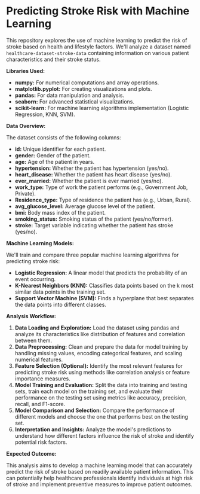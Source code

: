# Predicting Stroke Risk with Machine Learning

This repository explores the use of machine learning to predict the risk of stroke based on health and lifestyle factors. We'll analyze a dataset named `healthcare-dataset-stroke-data` containing information on various patient characteristics and their stroke status.

**Libraries Used:**

* **numpy:** For numerical computations and array operations.
* **matplotlib.pyplot:** For creating visualizations and plots.
* **pandas:** For data manipulation and analysis.
* **seaborn:** For advanced statistical visualizations.
* **scikit-learn:** For machine learning algorithms implementation (Logistic Regression, KNN, SVM).

**Data Overview:**

The dataset consists of the following columns:

* **id:** Unique identifier for each patient.
* **gender:** Gender of the patient.
* **age:** Age of the patient in years.
* **hypertension:** Whether the patient has hypertension (yes/no).
* **heart_disease:** Whether the patient has heart disease (yes/no).
* **ever_married:** Whether the patient is ever married (yes/no).
* **work_type:** Type of work the patient performs (e.g., Government Job, Private).
* **Residence_type:** Type of residence the patient has (e.g., Urban, Rural).
* **avg_glucose_level:** Average glucose level of the patient.
* **bmi:** Body mass index of the patient.
* **smoking_status:** Smoking status of the patient (yes/no/former).
* **stroke:** Target variable indicating whether the patient has stroke (yes/no).

**Machine Learning Models:**

We'll train and compare three popular machine learning algorithms for predicting stroke risk:

* **Logistic Regression:** A linear model that predicts the probability of an event occurring.
* **K-Nearest Neighbors (KNN):** Classifies data points based on the k most similar data points in the training set.
* **Support Vector Machine (SVM):** Finds a hyperplane that best separates the data points into different classes.

**Analysis Workflow:**

1. **Data Loading and Exploration:** Load the dataset using pandas and analyze its characteristics like distribution of features and correlation between them.
2. **Data Preprocessing:** Clean and prepare the data for model training by handling missing values, encoding categorical features, and scaling numerical features.
3. **Feature Selection (Optional):** Identify the most relevant features for predicting stroke risk using methods like correlation analysis or feature importance measures.
4. **Model Training and Evaluation:** Split the data into training and testing sets, train each model on the training set, and evaluate their performance on the testing set using metrics like accuracy, precision, recall, and F1-score.
5. **Model Comparison and Selection:** Compare the performance of different models and choose the one that performs best on the testing set.
6. **Interpretation and Insights:** Analyze the model's predictions to understand how different factors influence the risk of stroke and identify potential risk factors.

**Expected Outcome:**

This analysis aims to develop a machine learning model that can accurately predict the risk of stroke based on readily available patient information. This can potentially help healthcare professionals identify individuals at high risk of stroke and implement preventive measures to improve patient outcomes.




